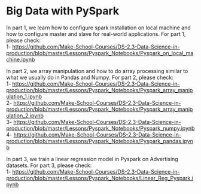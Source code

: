 # Big Data with PySpark

In part 1, we learn how to configure spark installation on local machine and how to configure master and slave for real-world applications.
For part 1, please check:
<br/>
1- https://github.com/Make-School-Courses/DS-2.3-Data-Science-in-production/blob/master/Lessons/Pyspark_Notebooks/Pyspark_on_local_machine.ipynb



In part 2, we array manipulation and how to do array processing similar to what we usually do in Pandas and Numpy.
For part 2, please check:
<br/>
1- https://github.com/Make-School-Courses/DS-2.3-Data-Science-in-production/blob/master/Lessons/Pyspark_Notebooks/Pyspark_array_manipulation_1.ipynb
<br/>
2- https://github.com/Make-School-Courses/DS-2.3-Data-Science-in-production/blob/master/Lessons/Pyspark_Notebooks/Pyspark_array_manipulation_2.ipynb
<br/>
3- https://github.com/Make-School-Courses/DS-2.3-Data-Science-in-production/blob/master/Lessons/Pyspark_Notebooks/Pyspark_numpy.ipynb
<br/>
4- https://github.com/Make-School-Courses/DS-2.3-Data-Science-in-production/blob/master/Lessons/Pyspark_Notebooks/Pyspark_pandas.ipynb

In part 3, we train a linear regression model in Pyspark on Advertising datasets.
For part 3, please check:
<br/>
1- https://github.com/Make-School-Courses/DS-2.3-Data-Science-in-production/blob/master/Lessons/Pyspark_Notebooks/Linear_Reg_Pyspark.ipynb
